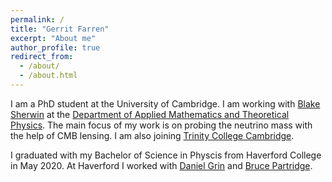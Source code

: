```yaml
---
permalink: /
title: "Gerrit Farren"
excerpt: "About me"
author_profile: true
redirect_from: 
  - /about/
  - /about.html
---
```


I am a PhD student at the University of Cambridge. I am working with [Blake Sherwin](http://bccp.berkeley.edu/sherwin/) at the [Department of Applied Mathematics and Theoretical Physics](https://www.damtp.cam.ac.uk/). The main focus of my work is on probing the neutrino mass with the help of CMB lensing. I am also joining [Trinity College Cambridge](https://www.trin.cam.ac.uk/).

I graduated with my Bachelor of Science in Physcis from Haverford College in May 2020. At Haverford I worked with [Daniel Grin](http://danielgrin.net/) and [Bruce Partridge](https://www.haverford.edu/users/bpartrid).
